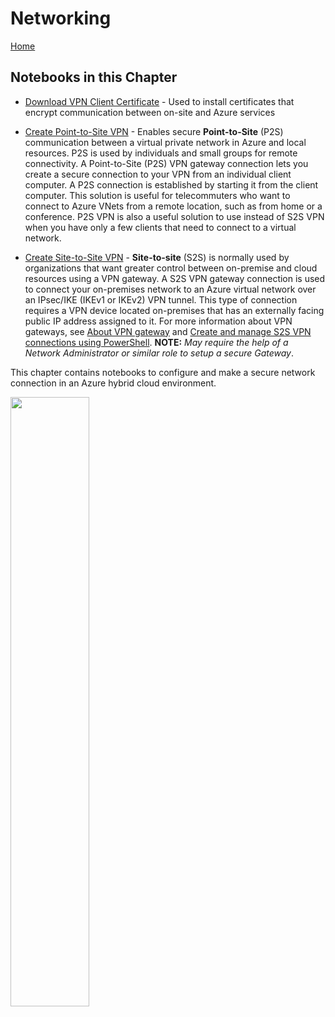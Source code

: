 # Networking
[Home](../readme.md)
## Notebooks in this Chapter
- [Download VPN Client Certificate](download-VpnClient.ipynb) - Used to install certificates that encrypt communication between on-site and Azure services

- [Create Point-to-Site VPN](p2svnet-creation.ipynb) - Enables secure **Point-to-Site** (P2S) communication between a virtual private network in Azure and local resources. P2S is used by individuals and small groups for remote connectivity. A Point-to-Site (P2S) VPN gateway connection lets you create a secure connection to your VPN from an individual client computer. A P2S connection is established by starting it from the client computer. This solution is useful for telecommuters who want to connect to Azure VNets from a remote location, such as from home or a conference. P2S VPN is also a useful solution to use instead of S2S VPN when you have only a few clients that need to connect to a virtual network.

- [Create Site-to-Site VPN](s2svnet-creation.ipynb) - **Site-to-site** (S2S) is normally used by organizations that want greater control between on-premise and cloud resources using a VPN gateway. A S2S VPN gateway connection is used to connect your on-premises network to an Azure virtual network over an IPsec/IKE (IKEv1 or IKEv2) VPN tunnel. This type of connection requires a VPN device located on-premises that has an externally facing public IP address assigned to it. For more information about VPN gateways, see [About VPN gateway](https://docs.microsoft.com/en-us/azure/vpn-gateway/vpn-gateway-about-vpngateways) and [Create and manage S2S VPN connections using PowerShell](https://docs.microsoft.com/en-us/azure/vpn-gateway/vpn-gateway-tutorial-vpnconnection-powershell "https://docs.microsoft.com/en-us/azure/vpn-gateway/vpn-gateway-tutorial-vpnconnection-powershell"). **NOTE:** *May require the help of a Network Administrator or similar role to setup a secure Gateway*.

This chapter contains notebooks to configure and make a secure network connection in an Azure hybrid cloud environment. 

<img width="50%" src="https://docs.microsoft.com/en-us/azure/vpn-gateway/media/point-to-site-about/p2s.png">